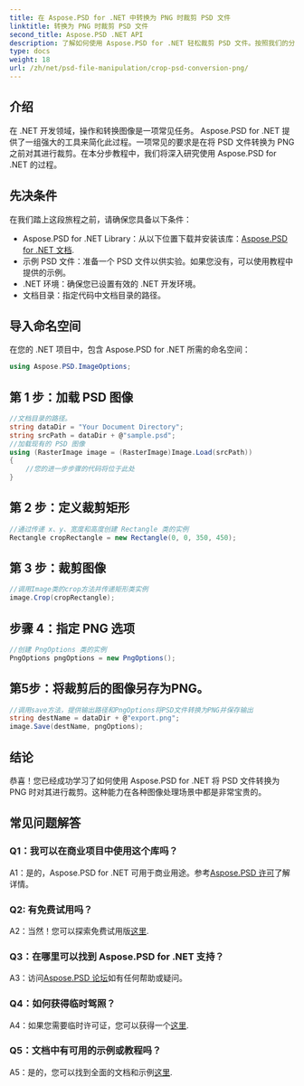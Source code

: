 ```yaml
---
title: 在 Aspose.PSD for .NET 中转换为 PNG 时裁剪 PSD 文件
linktitle: 转换为 PNG 时裁剪 PSD 文件
second_title: Aspose.PSD .NET API
description: 了解如何使用 Aspose.PSD for .NET 轻松裁剪 PSD 文件。按照我们的分步指南无缝转换为 PNG。
type: docs
weight: 18
url: /zh/net/psd-file-manipulation/crop-psd-conversion-png/
---
```

## 介绍
在 .NET 开发领域，操作和转换图像是一项常见任务。 Aspose.PSD for .NET 提供了一组强大的工具来简化此过程。一项常见的要求是在将 PSD 文件转换为 PNG 之前对其进行裁剪。在本分步教程中，我们将深入研究使用 Aspose.PSD for .NET 的过程。
## 先决条件
在我们踏上这段旅程之前，请确保您具备以下条件：
-  Aspose.PSD for .NET Library：从以下位置下载并安装该库：[Aspose.PSD for .NET 文档](https://reference.aspose.com/psd/net/).
- 示例 PSD 文件：准备一个 PSD 文件以供实验。如果您没有，可以使用教程中提供的示例。
- .NET 环境：确保您已设置有效的 .NET 开发环境。
- 文档目录：指定代码中文档目录的路径。
## 导入命名空间
在您的 .NET 项目中，包含 Aspose.PSD for .NET 所需的命名空间：
```csharp
using Aspose.PSD.ImageOptions;
```
## 第 1 步：加载 PSD 图像
```csharp
//文档目录的路径。
string dataDir = "Your Document Directory";
string srcPath = dataDir + @"sample.psd";
//加载现有的 PSD 图像
using (RasterImage image = (RasterImage)Image.Load(srcPath))
{
    //您的进一步步骤的代码将位于此处
}
```
## 第 2 步：定义裁剪矩形
```csharp
//通过传递 x、y、宽度和高度创建 Rectangle 类的实例
Rectangle cropRectangle = new Rectangle(0, 0, 350, 450);
```
## 第 3 步：裁剪图像
```csharp
//调用Image类的crop方法并传递矩形类实例
image.Crop(cropRectangle);
```
## 步骤 4：指定 PNG 选项
```csharp
//创建 PngOptions 类的实例
PngOptions pngOptions = new PngOptions();
```
## 第5步：将裁剪后的图像另存为PNG。
```csharp
//调用save方法，提供输出路径和PngOptions将PSD文件转换为PNG并保存输出
string destName = dataDir + @"export.png";
image.Save(destName, pngOptions);
```
## 结论

恭喜！您已经成功学习了如何使用 Aspose.PSD for .NET 将 PSD 文件转换为 PNG 时对其进行裁剪。这种能力在各种图像处理场景中都是非常宝贵的。

## 常见问题解答

### Q1：我可以在商业项目中使用这个库吗？

 A1：是的，Aspose.PSD for .NET 可用于商业用途。参考[Aspose.PSD 许可](https://purchase.aspose.com/buy)了解详情。

### Q2: 有免费试用吗？

 A2：当然！您可以探索免费试用版[这里](https://releases.aspose.com/).

### Q3：在哪里可以找到 Aspose.PSD for .NET 支持？

 A3：访问[Aspose.PSD 论坛](https://forum.aspose.com/c/psd/34)如有任何帮助或疑问。

### Q4：如何获得临时驾照？

A4：如果您需要临时许可证，您可以获得一个[这里](https://purchase.aspose.com/temporary-license/).

### Q5：文档中有可用的示例或教程吗？

 A5：是的，您可以找到全面的文档和示例[这里](https://reference.aspose.com/psd/net/).